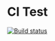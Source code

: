 # CI Test

[![Build status](https://ci.appveyor.com/api/projects/status/add569k0etkuw0sw?svg=true)](https://ci.appveyor.com/project/IgorKoliberskiy/ajs-set)